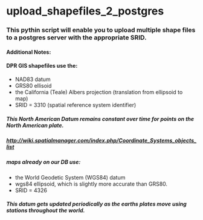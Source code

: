 # upload_shapefiles_2_postgres
### This pythin script will enable you to upload multiple shape files to a postgres server with the appropriate SRID.

#### Additional Notes: 

#### DPR GIS shapefiles use the: 
* NAD83 datum 
* GRS80 ellisoid 
* the California (Teale) Albers projection (translation from ellipsoid to map) 
* SRID = 3310        (spatial reference system identifier)
##### This North American Datum remains constant over time for points on the North American plate.
##### http://wiki.spatialmanager.com/index.php/Coordinate_Systems_objects_list

##### maps already on our DB use: 
* the World Geodetic System (WGS84) datum
* wgs84 ellipsoid, which is slightly more accurate than GRS80.
* SRID = 4326       
##### This datum gets updated periodically as the earths plates move using stations throughout the world.
